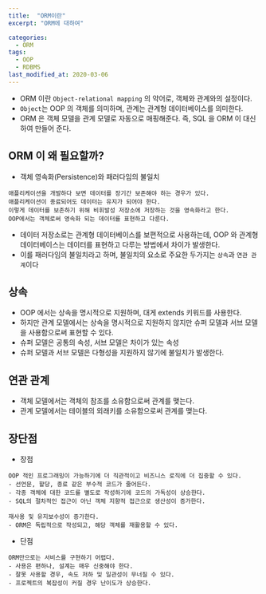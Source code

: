 ```yaml
---
title:  "ORM이란"
excerpt: "ORM에 대하여"

categories:
  - ORM
tags:
  - OOP
  - RDBMS
last_modified_at: 2020-03-06
---
```


* ORM 이란 `Object-relational mapping` 의 약어로, 객체와 관계와의 설정이다.
* `Object`는 OOP 의 객체를 의미하며,  관계는 관계형 데이터베이스를 의미한다.
* ORM 은 객체 모델을 관계 모델로 자동으로 매핑해준다. 즉, SQL 을 ORM 이 대신하여 만들어 준다. 

## ORM 이 왜 필요할까?

* 객체 영속화(Persistence)와 패러다임의 불일치

```
애플리케이션을 개발하다 보면 데이터를 장기간 보존해야 하는 경우가 있다.
애플리케이션이 종료되어도 데이터는 유지가 되어야 한다. 
이렇게 데이터를 보존하기 위해 비휘발성 저장소에 저장하는 것을 영속화라고 한다.
OOP에서는 객체로써 영속화 되는 데이터를 표현하고 다룬다.
```

* 데이터 저장소로는 관계형 데이터베이스를 보편적으로 사용하는데, 
  OOP 와 관계형 데이터베이스는 데이터를 표현하고 다루는 방법에서 차이가 발생한다.
* 이를 패러다임의 불일치라고 하며, 불일치의 요소로 주요한 두가지는 `상속`과 `연관 관계`이다

## 상속
 
* OOP 에서는 상속을 명시적으로 지원하며, 대게 extends 키워드를 사용한다. 
* 하지만 관계 모델에서는 상속을 명시적으로 지원하지 않지만 슈퍼 모델과 서브 모델을 사용함으로써 표현할 수 있다.
* 슈퍼 모델은 공통의 속성, 서브 모델은 차이가 있는 속성
* 슈퍼 모델과 서브 모델은 다형성을 지원하지 않기에 불일치가 발생한다.

## 연관 관계

* 객체 모델에서는 객체의 참조를 소유함으로써 관계를 맺는다.
* 관계 모델에서는 테이블의 외래키를 소유함으로써 관계를 맺는다. 

## 장단점

* 장점

```
OOP 적인 프로그래밍이 가능하기에 더 직관적이고 비즈니스 로직에 더 집중할 수 있다.
- 선언문, 할당, 종료 같은 부수적 코드가 줄어든다.
- 각종 객체에 대한 코드를 별도로 작성하기에 코드의 가독성이 상승한다.
- SQL의 절차적인 접근이 아닌 객체 지향적 접근으로 생산성이 증가한다.

재사용 및 유지보수성이 증가한다.
- ORM은 독립적으로 작성되고, 해당 객체를 재활용할 수 있다.
```

* 단점

```
ORM만으로는 서비스를 구현하기 어렵다.
- 사용은 편하나, 설계는 매우 신중해야 한다.
- 잘못 사용할 경우, 속도 저하 및 일관성이 무너질 수 있다.
- 프로젝트의 복잡성이 커질 경우 난이도가 상승한다.
```

